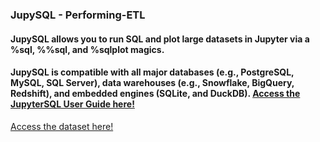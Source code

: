 ### JupySQL - Performing-ETL

#### JupySQL allows you to run SQL and plot large datasets in Jupyter via a %sql, %%sql, and %sqlplot magics. 

#### JupySQL is compatible with all major databases (e.g., PostgreSQL, MySQL, SQL Server), data warehouses (e.g., Snowflake, BigQuery, Redshift), and embedded engines (SQLite, and DuckDB). [Access the JupyterSQL User Guide here!]([https://engine.ploomber.io/en/latest/quick-start.html])

[Access the dataset here!](https://github.com/mfigueiro/Credit-Card-Data/blob/master/Dados.csv)

